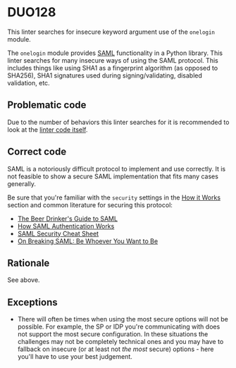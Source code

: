 # DUO128

This linter searches for insecure keyword argument use of the `onelogin` module.

The `onelogin` module provides [SAML](https://en.wikipedia.org/wiki/Security_Assertion_Markup_Language)
functionality in a Python library. This linter searches for many insecure ways
of using the SAML protocol. This includes things like using SHA1 as a
fingerprint algorithm (as opposed to SHA256), SHA1 signatures used during
signing/validating, disabled validation, etc.

## Problematic code

Due to the number of behaviors this linter searches for it is recommended to
look at the [linter code itself](https://github.com/dlint-py/dlint/blob/master/dlint/linters/bad_onelogin_kwarg_use.py).

## Correct code

SAML is a notoriously difficult protocol to implement and use correctly. It is
not feasible to show a secure SAML implementation that fits many cases
generally.

Be sure that you're familiar with the `security` settings in the [How it Works](https://github.com/onelogin/python-saml#how-it-works)
section and common literature for securing this protocol:

* [The Beer Drinker's Guide to SAML](https://duo.com/blog/the-beer-drinkers-guide-to-saml)
* [How SAML Authentication Works](https://auth0.com/blog/how-saml-authentication-works/)
* [SAML Security Cheat Sheet](https://cheatsheetseries.owasp.org/cheatsheets/SAML_Security_Cheat_Sheet.html)
* [On Breaking SAML: Be Whoever You Want to Be](https://www.usenix.org/system/files/conference/usenixsecurity12/sec12-final91.pdf)

## Rationale

See above.

## Exceptions

* There will often be times when using the most secure options will not be
possible. For example, the SP or IDP you're communicating with does not support
the most secure configuration. In these situations the challenges may not be
completely technical ones and you may have to fallback on insecure (or at
least not *the most* secure) options - here you'll have to use your best
judgement.
